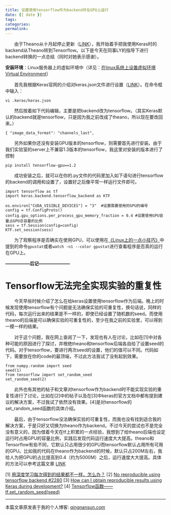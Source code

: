```yaml
---
title: 设置使用tensorflow作为backend并在GPU上运行
date: {{ date }}
tags:
categories: 
permalink:
---
```


&emsp;&emsp;由于Theano从十月起停止更新（[LINK](https://www.jiqizhixin.com/articles/2017-09-29-5)），我开始着手把我使用Keras时的backend从Theano转到Tensorflow。以下是今天在同事LY的指导下进行backend转换的一点总结（同时对她表示感谢）。

**安装环境**：Linux服务器上的虚拟环境中（详见：[在linux系统上设置虚拟环境Virtual Environment](http://qingnansun.com/virtual-environment-on-linux/)）

&emsp;&emsp;首先我根据Keras官网的介绍对keras.json文件进行设置（[LINK](https://keras.io/backend/)）。在命令框中输入：

```
vi .keras/keras.json
```

&emsp;&emsp;然后按着如下代码编辑，主要是把backend改为tensorflow。（其实Keras默认的backend就是tensorflow，只是因为我之前改成了theano，所以现在要改回来。）

```
{ "image_data_format": "channels_last", 
```

&emsp;&emsp;另外如果你还没有安装GPU版本的tensorflow，则需要首先进行安装。由于我们实验室的server上不兼容1.3版本的tensorflow，我这里对安装的版本进行了控制

```
pip install tensorflow-gpu==1.2
```

&emsp;&emsp;成功安装之后，就可以在你的.py文件的代码里加入如下语句进行tensorflow的backend的调用和设置了，设置好之后像平常一样运行文件即可。

```
import tensorflow as tf
import keras.backend.tensorflow_backend as KTF

os.environ["CUDA_VISIBLE_DEVICES"] = "3"  #设置需要使用的GPU的编号
config = tf.ConfigProto()
config.gpu_options.per_process_gpu_memory_fraction = 0.4 #设置使用GPU容量占GPU总容量的比例
sess = tf.Session(config=config)
KTF.set_session(sess)
```

&emsp;&emsp;为了观察程序是否确实在使用GPU，可以使用在[《Linux上的一点小技巧》](http://qingnansun.com/linuxtricks/)中提到的命令`gpustat`或者`watch -n1 --color gpustat`进行查看程序是否真的运行在GPU上。

**—————–后记———————**

# Tensorflow无法完全实现实验的重复性

&emsp;&emsp;今天早些时候介绍了怎么在给keras设置使用tensorflow作为后端。晚上的时候发现使用tensorflow有个问题是无法确保实验的可重复性，换句话说，同样的代码，每次运行出来的结果是不一样的，即使已经设置了随机数的seed。而使用theano的后端是可以确保实验的可重复性的，至少在我之前的实验里，可以得到一模一样的结果。

&emsp;&emsp;对于这个问题，我在网上查阅了一下，发现也有人在讨论，比如在[1]中对各种可能的原因进行了探讨，并根绝theano和tensorflow后端各自给了设置seed的代码。对于tensorflow，要进行两次seed的设置，他们的值可以不同。代码如下，需要放在你的code的最顶端，不过此方法我试了没有起到效果。

```
from numpy.random import seed
seed(1)
from tensorflow import set_random_seed
set_random_seed(2) 
```

&emsp;&emsp;此外也有其他的帖子和文章对tensorflow作为backend时不能实现实验的重复性进行了讨论，比如在[2]中的帖子以及在[3]中keras的官方文档中都有提到建议的解决方案，不过我试了依然没有效果。[4]是对tensorflow的set_random_seed函数的具体介绍。

&emsp;&emsp;最后，由于tensorflow没法确保实验的可重复性，而我也没有找到适合我的解决方案，于是只好又切换为theano作为backend。不过今天的尝试也不是完全没有意义的，因为借着今天在tf上积累的一点经验，我想到了给theano后端也设定运行时占用GPU的容量比例，实践后发现代码运行速度大大提高。theano和Tensorflow有些不同，它默认只占用很少的GPU而tensorflow默认占用所有可用的GPU。比如我的代码在theano作为backend的时候，默认只占200M左右，我给人为把GPU的占比提高到0.4（约为5000M）之后，运行速度大大提高。具体的方法可以参考这篇文章 [LINK](https://www.weibo.com/ttarticle/p/show?id=2313501000014129139677341055)

[1] [用深度学习每次得到的结果都不一样，怎么办？](https://www.leiphone.com/news/201706/zt4Dm491Ol58C8Mc.html)
[2] [No reproducible using tensorflow backend #2280](https://github.com/fchollet/keras/issues/2280)
[3] [How can I obtain reproducible results using Keras during development?](https://keras.io/getting-started/faq/#how-can-i-obtain-reproducible-results-using-keras-during-development)
[4] [Tensorflow函数——tf.set_random_seed(seed)](http://blog.csdn.net/eml_jw/article/details/72353470)
***
本篇文章原发表于我的个人博客: [qingnansun.com](http://qingnansun.com/tensorflow-backend-on-gpu/)
